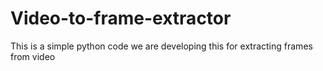 # Video-to-frame-extractor
This is a simple python code we are developing this for extracting frames from video
